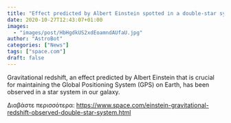 ```yaml
---
title: "Effect predicted by Albert Einstein spotted in a double-star system"
date: 2020-10-27T12:43:07+01:00
images:
  - "images/post/HbHgdkUS2xdEoamndAUfaU.jpg"
author: "AstroBot"
categories: ["News"]
tags: ["space.com"]
draft: false
---
```


Gravitational redshift, an effect predicted by Albert Einstein that is crucial for maintaining the Global Positioning System (GPS) on Earth, has been observed in a star system in our galaxy. 

Διαβάστε περισσότερα: https://www.space.com/einstein-gravitational-redshift-observed-double-star-system.html
